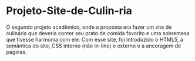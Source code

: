 # Projeto-Site-de-Culin-ria
O segundo projeto acadêmico, onde a proposta era fazer um site de culinária que deveria conter seu prato de comida favorito e uma sobremesa que tivesse harmonia com ele. Com esse site, foi introduzido o HTML5, a semântica do site, CSS interno (não in-line) e externo e a ancoragem de páginas.
